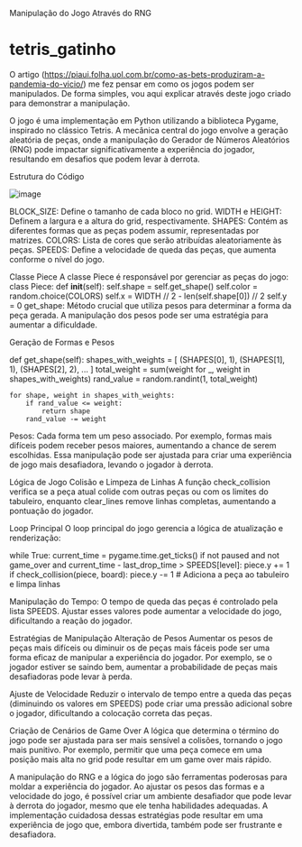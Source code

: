 Manipulação do Jogo Através do RNG
# tetris_gatinho

O artigo (https://piaui.folha.uol.com.br/como-as-bets-produziram-a-pandemia-do-vicio/) me fez pensar em como os jogos podem ser manipulados. De forma simples, vou aqui explicar através deste jogo criado para demonstrar a manipulação.

O jogo é uma implementação em Python utilizando a biblioteca Pygame, inspirado no clássico Tetris. A mecânica central do jogo envolve a geração aleatória de peças, onde a manipulação do Gerador de Números Aleatórios (RNG) pode impactar significativamente a experiência do jogador, resultando em desafios que podem levar à derrota.

Estrutura do Código

![image](https://github.com/user-attachments/assets/0f4c268a-7536-400f-bf75-48631477ee3c)


BLOCK_SIZE: Define o tamanho de cada bloco no grid.
WIDTH e HEIGHT: Definem a largura e a altura do grid, respectivamente.
SHAPES: Contém as diferentes formas que as peças podem assumir, representadas por matrizes.
COLORS: Lista de cores que serão atribuídas aleatoriamente às peças.
SPEEDS: Define a velocidade de queda das peças, que aumenta conforme o nível do jogo.

Classe Piece
A classe Piece é responsável por gerenciar as peças do jogo:
class Piece:
    def __init__(self):
        self.shape = self.get_shape()
        self.color = random.choice(COLORS)
        self.x = WIDTH // 2 - len(self.shape[0]) // 2
        self.y = 0
get_shape: Método crucial que utiliza pesos para determinar a forma da peça gerada. A manipulação dos pesos pode ser uma estratégia para aumentar a dificuldade.

Geração de Formas e Pesos

def get_shape(self):
    shapes_with_weights = [
        (SHAPES[0], 1),
        (SHAPES[1], 1),
        (SHAPES[2], 2),
        ...
    ]
    total_weight = sum(weight for _, weight in shapes_with_weights)
    rand_value = random.randint(1, total_weight)

    for shape, weight in shapes_with_weights:
        if rand_value <= weight:
            return shape
        rand_value -= weight

Pesos: Cada forma tem um peso associado. Por exemplo, formas mais difíceis podem receber pesos maiores, aumentando a chance de serem escolhidas. Essa manipulação pode ser ajustada para criar uma experiência de jogo mais desafiadora, levando o jogador à derrota.

Lógica de Jogo
Colisão e Limpeza de Linhas
A função check_collision verifica se a peça atual colide com outras peças ou com os limites do tabuleiro, enquanto clear_lines remove linhas completas, aumentando a pontuação do jogador.

Loop Principal
O loop principal do jogo gerencia a lógica de atualização e renderização:

while True:
    current_time = pygame.time.get_ticks()
    if not paused and not game_over and current_time - last_drop_time > SPEEDS[level]:
        piece.y += 1
        if check_collision(piece, board):
            piece.y -= 1
            # Adiciona a peça ao tabuleiro e limpa linhas

Manipulação do Tempo: O tempo de queda das peças é controlado pela lista SPEEDS. Ajustar esses valores pode aumentar a velocidade do jogo, dificultando a reação do jogador.

Estratégias de Manipulação
Alteração de Pesos
Aumentar os pesos de peças mais difíceis ou diminuir os de peças mais fáceis pode ser uma forma eficaz de manipular a experiência do jogador. Por exemplo, se o jogador estiver se saindo bem, aumentar a probabilidade de peças mais desafiadoras pode levar à perda.

Ajuste de Velocidade
Reduzir o intervalo de tempo entre a queda das peças (diminuindo os valores em SPEEDS) pode criar uma pressão adicional sobre o jogador, dificultando a colocação correta das peças.

Criação de Cenários de Game Over
A lógica que determina o término do jogo pode ser ajustada para ser mais sensível a colisões, tornando o jogo mais punitivo. Por exemplo, permitir que uma peça comece em uma posição mais alta no grid pode resultar em um game over mais rápido.

A manipulação do RNG e a lógica do jogo são ferramentas poderosas para moldar a experiência do jogador. Ao ajustar os pesos das formas e a velocidade do jogo, é possível criar um ambiente desafiador que pode levar à derrota do jogador, mesmo que ele tenha habilidades adequadas. A implementação cuidadosa dessas estratégias pode resultar em uma experiência de jogo que, embora divertida, também pode ser frustrante e desafiadora.

